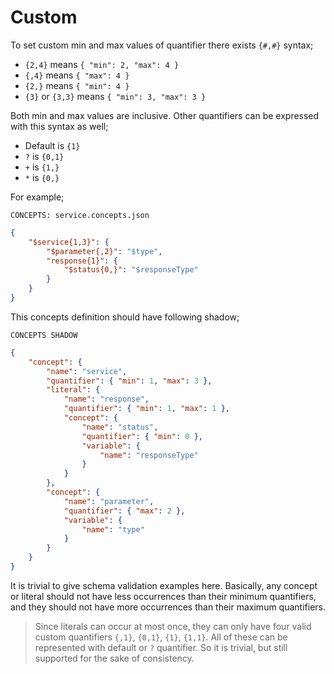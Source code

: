 # Custom

To set custom min and max values of quantifier there exists `{#,#}` syntax;

- `{2,4}` means `{ "min": 2, "max": 4 }`
- `{,4}` means `{ "max": 4 }`
- `{2,}` means `{ "min": 4 }`
- `{3}` or `{3,3}` means `{ "min": 3, "max": 3 }`

Both min and max values are inclusive. Other quantifiers can be expressed with
this syntax as well;

- Default is `{1}`
- `?` is `{0,1}`
- `+` is `{1,}`
- `*` is `{0,}`

For example;

`CONCEPTS: service.concepts.json`

```json
{
    "$service{1,3}": {
        "$parameter{,2}": "$type",
        "response{1}": {
            "$status{0,}": "$responseType"
        }
    }
}
```

This concepts definition should have following shadow;

`CONCEPTS SHADOW`

```json
{
    "concept": {
        "name": "service",
        "quantifier": { "min": 1, "max": 3 },
        "literal": {
            "name": "response",
            "quantifier": { "min": 1, "max": 1 },
            "concept": {
                "name": "status",
                "quantifier": { "min": 0 },
                "variable": {
                    "name": "responseType"
                }
            }
        },
        "concept": {
            "name": "parameter",
            "quantifier": { "max": 2 },
            "variable": {
                "name": "type"
            }
        }
    }
}
```

It is trivial to give schema validation examples here. Basically, any concept or
literal should not have less occurrences than their minimum quantifiers, and
they should not have more occurrences than their maximum quantifiers.

> Since literals can occur at most once, they can only have four valid custom
> quantifiers `{,1}`, `{0,1}`, `{1}`, `{1,1}`. All of these can be represented
> with default or `?` quantifier. So it is trivial, but still supported for the
> sake of consistency.
